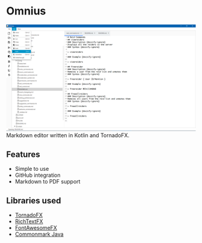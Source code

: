 # Omnius
![](src/main/resources/preview.png)
Markdown editor written in Kotlin and TornadoFX.

## Features
* Simple to use
* GitHub integration
* Markdown to PDF support

## Libraries used
* [TornadoFX](https://tornadofx.io/)
* [RichTextFX](https://github.com/FXMisc/RichTextFX)
* [FontAwesomeFX](https://bitbucket.org/Jerady/fontawesomefx)
* [Commonmark Java](https://github.com/atlassian/commonmark-java)